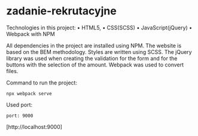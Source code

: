 # zadanie-rekrutacyjne

Technologies in this project:
• HTML5,
• CSS(SCSS)
• JavaScript(jQuery)
• Webpack with NPM

All dependencies in the project are installed using NPM. The website is based on the BEM methodology. Styles are written using SCSS. The jQuery library was used when creating the validation for the form and for the buttons with the selection of the amount.
Webpack was used to convert files.

Command to run the project:

`npx webpack serve`

Used port:

`port: 9000`

[http://localhost:9000]
